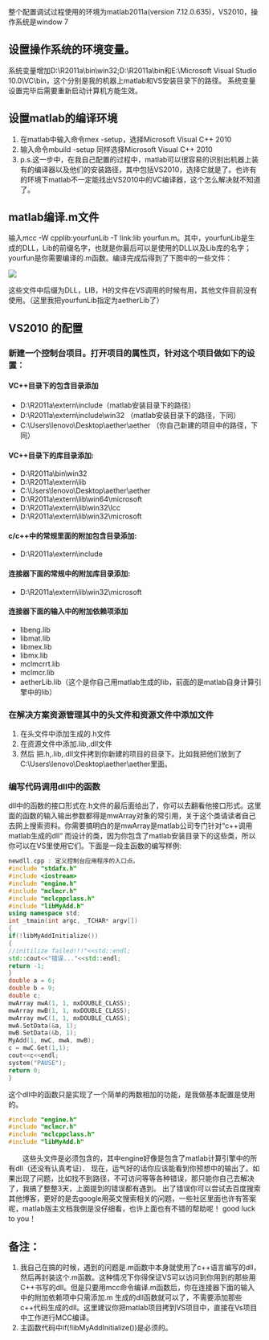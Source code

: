 整个配置调试过程使用的环境为matlab2011a(version 7.12.0.635)，VS2010，操作系统是window 7

## 设置操作系统的环境变量。  

系统变量增加D:\R2011a\bin\win32;D:\R2011a\bin和E:\Microsoft Visual Studio 10.0\VC\bin，这个分别是我的机器上matlab和VS安装目录下的路径。
系统变量设置完毕后需要重新启动计算机方能生效。  

## 设置matlab的编译环境  

1. 在matlab中输入命令mex -setup，选择Microsoft Visual C++ 2010  
2. 输入命令mbuild -setup 同样选择Microsoft Visual C++ 2010  
3. p.s.这一步中，在我自己配置的过程中，matlab可以很容易的识别出机器上装有的编译器以及他们的安装路径，其中包括VS2010，选择它就是了。也许有的环境下matlab不一定能找出VS2010中的VC编译器，这个怎么解决就不知道了。  

## matlab编译.m文件  

输入mcc -W cpplib:yourfunLib -T link:lib yourfun.m。其中，yourfunLib是生成的DLL，Lib的前缀名字，也就是你最后可以是使用的DLL以及Lib库的名字；yourfun是你需要编译的.m函数。编译完成后得到了下图中的一些文件：  

![](/static/blog_pic/matlab_dll.jpg)  

这些文件中后缀为DLL，LIB，H的文件在VS调用的时候有用，其他文件目前没有使用。（这里我把yourfunLib指定为aetherLib了）  

## VS2010 的配置


### 新建一个控制台项目。打开项目的属性页，针对这个项目做如下的设置：  

#### VC++目录下的包含目录添加  
- D:\R2011a\extern\include（matlab安装目录下的路径）
- D:\R2011a\extern\include\win32  （matlab安装目录下的路径，下同）
- C:\Users\lenovo\Desktop\aether\aether  （你自己新建的项目中的路径，下同）
  
#### VC++目录下的库目录添加:  
- D:\R2011a\bin\win32
- D:\R2011a\extern\lib
- C:\Users\lenovo\Desktop\aether\aether
- D:\R2011a\extern\lib\win64\microsoft
- D:\R2011a\extern\lib\win32\lcc
- D:\R2011a\extern\lib\win32\microsoft
    
#### c/c++中的常规里面的附加包含目录添加:  
- D:\R2011a\extern\include

#### 连接器下面的常规中的附加库目录添加:  
- D:\R2011a\extern\lib\win32\microsoft
  
#### 连接器下面的输入中的附加依赖项添加  
- libeng.lib
- libmat.lib
- libmex.lib
- libmx.lib
- mclmcrrt.lib
- mclmcr.lib
- aetherLib.lib（这个是你自己用matlab生成的lib，前面的是matlab自身计算引擎中的lib）
  
### 在解决方案资源管理其中的头文件和资源文件中添加文件  
1. 在头文件中添加生成的.h文件
2. 在资源文件中添加.lib,.dll文件
3. 然后 把.h,.lib,.dll文件拷到你新建的项目的目录下。比如我把他们放到了C:\Users\lenovo\Desktop\aether\aether里面。

### 编写代码调用dll中的函数  

dll中的函数的接口形式在.h文件的最后面给出了，你可以去翻看他接口形式。这里面的函数的输入输出参数都得是mwArray对象的常引用，关于这个类请读者自己去网上搜索资料。你需要搞明白的是mwArray是matlab公司专门针对“c++调用matlab生成的dll“ 而设计的类，因为你包含了matlab安装目录下的这些类，所以你可以在VS里使用它们。下面是一段主函数的编写样例:

```c++
newdll.cpp : 定义控制台应用程序的入口点。
#include "stdafx.h"  
#include <iostream>  
#include "engine.h"  
#include "mclmcr.h"  
#include "mclcppclass.h"  
#include "libMyAdd.h"  
using namespace std;  
int _tmain(int argc, _TCHAR* argv[])  
{  
if(!libMyAddInitialize())  
{  
//initilize failed!!!"<<std::endl;  
std::cout<<"错误..."<<std::endl;  
return -1;  
}  
double a = 6;  
double b = 9;  
double c;  
mwArray mwA(1, 1, mxDOUBLE_CLASS);  
mwArray mwB(1, 1, mxDOUBLE_CLASS);  
mwArray mwC(1, 1, mxDOUBLE_CLASS);  
mwA.SetData(&a, 1);  
mwB.SetData(&b, 1);  
MyAdd(1, mwC, mwA, mwB);  
c = mwC.Get(1,1);  
cout<<c<<endl;  
system("PAUSE");  
return 0;  
}
```

这个dll中的函数只是实现了一个简单的两数相加的功能，是我做基本配置是使用的。

```c++
#include "engine.h"  
#include "mclmcr.h"  
#include "mclcppclass.h"  
#include "libMyAdd.h" 
```

　　这些头文件是必须包含的，其中engine好像是包含了matlab计算引擎中的所有dll（还没有认真考证)． 现在，运气好的话你应该能看到你预想中的输出了。如果出现了问题，比如找不到路径，不可访问等等各种错误，那只能你自己去解决了，我搞了整整3天，上面提到的错误都有遇到。  出了错误你可以尝试去百度搜索其他博客，更好的是去google用英文搜索相关的问题，一些社区里面也许有答案呢，matlab版主文档我倒是没仔细看，也许上面也有不错的帮助呢！ good luck  to you！

## 备注：  
1. 我自己在搞的时候，遇到的问题是.m函数中本身就使用了c++语言编写的dll，然后再封装这个.m函数。这种情况下你得保证VS可以访问到你用到的那些用C++书写的dll。但是只要用mcc命令编译.m函数后，你在连接器下面的输入中的附加依赖项中只需添加.m 生成的dll函数就可以了，不需要添加那些c++代码生成的dll。这里建议你把matlab项目拷到VS项目中，直接在Vs项目中工作进行MCC编译。
2. 主函数代码中if(!libMyAddInitialize())是必须的。
